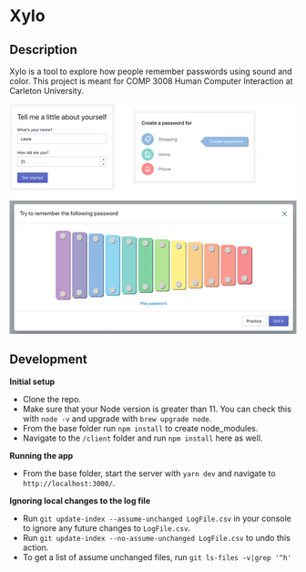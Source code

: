 # Xylo

## Description

Xylo is a tool to explore how people remember passwords using sound and color. This project is meant for COMP 3008 Human Computer Interaction at Carleton University.

<img src="https://github.com/LauraAubin/Xylo/blob/master/Images/Collection.jpg" />

## Development

**Initial setup**

- Clone the repo.
- Make sure that your Node version is greater than 11. You can check this with `node -v` and upgrade with `brew upgrade node`.
- From the base folder run `npm install` to create node_modules.
- Navigate to the `/client` folder and run `npm install` here as well.

**Running the app**

- From the base folder, start the server with `yarn dev` and navigate to `http://localhost:3000/`.

**Ignoring local changes to the log file**

- Run `git update-index --assume-unchanged LogFile.csv` in your console to ignore any future changes to `LogFile.csv`.
- Run `git update-index --no-assume-unchanged LogFile.csv` to undo this action.
- To get a list of assume unchanged files, run `git ls-files -v|grep '^h'`
